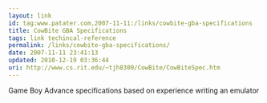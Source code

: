 ```yaml
---
layout: link
id: tag:www.patater.com,2007-11-11:/links/cowbite-gba-specifications
title: CowBite GBA Specifications
tags: link techincal-reference
permalink: /links/cowbite-gba-specifications/
date: 2007-11-11 23:41:13
updated: 2010-12-19 03:36:44
uri: http://www.cs.rit.edu/~tjh8300/CowBite/CowBiteSpec.htm
---
```

Game Boy Advance specifications based on experience writing an emulator
